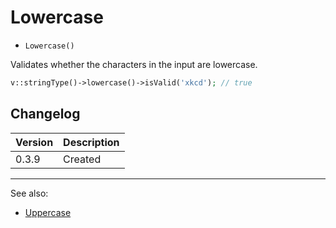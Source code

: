 # Lowercase

- `Lowercase()`

Validates whether the characters in the input are lowercase.

```php
v::stringType()->lowercase()->isValid('xkcd'); // true
```

## Changelog

Version | Description
--------|-------------
  0.3.9 | Created

***
See also:

- [Uppercase](Uppercase.md)
